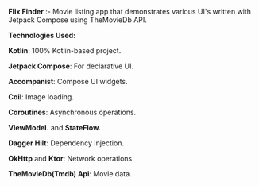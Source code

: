 **Flix Finder** :- Movie listing app that demonstrates various UI's written with Jetpack Compose using TheMovieDb API.




**Technologies Used:**

**Kotlin**: 100% Kotlin-based project.

**Jetpack Compose**: For declarative UI.

**Accompanist**: Compose UI widgets.

**Coil**: Image loading.

**Coroutines**: Asynchronous operations.

**ViewModel.** and **StateFlow.**

**Dagger Hilt**: Dependency Injection.

**OkHttp** and **Ktor**: Network operations.

**TheMovieDb(Tmdb) Api**: Movie data.
